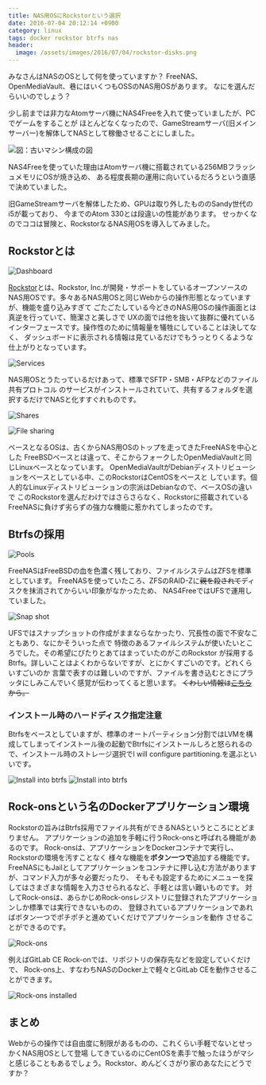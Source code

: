 ```yaml
---
title: NAS用OSにRockstorという選択
date: 2016-07-04 20:12:14 +0900
category: linux
tags: docker rockstor btrfs nas
header:
  image: /assets/images/2016/07/04/rockstor-disks.png
---
```


みなさんはNASのOSとして何を使っていますか？
FreeNAS、OpenMediaVault、巷にはいくつもOSSのNAS用OSがあります。
なにを選んだらいいのでしょう？

少し前までは非力なAtomサーバ機にNAS4Freeを入れて使っていましたが、PCでゲームをすることが
ほとんどなくなったので、GameStreamサーバ(旧メインサーバー)を解体してNASとして稼働させることにしました。

![図：古いマシン構成の図](/assets/images/2014/4/6/Servers.jpg)

NAS4Freeを使っていた理由はAtomサーバ機に搭載されている256MBフラッシュメモリにOSが焼き込め、
ある程度長期の運用に向いているだろうという直感で決めていました。

旧GameStreamサーバを解体したため、GPUは取り外したもののSandy世代のi5が載っており、
今までのAtom 330とは段違いの性能があります。
せっかくなのでココは冒険と、RockstorなるNAS用OSを導入してみました。

<!-- more -->

## Rockstorとは
![Dashboard](/assets/images/2016/07/04/rockstor-dashboard.png)

[Rockstor](http://rockstor.com/)とは、Rockstor, Inc.が開発・サポートをしているオープンソースの
NAS用OSです。多々あるNAS用OSと同じWebからの操作形態となっていますが、機能を盛り込みすぎて
ごたごたしている今どきのNAS用OSの操作画面とは真逆を行っていて、簡潔さと美しさで
UXの面では他を抜いて抜群に優れているインターフェースです。操作性のために情報量を犠牲にしていることは決してなく、
ダッシュボードに表示される情報は見ているだけでもうっとりくるような仕上がりとなっています。

![Services](/assets/images/2016/07/04/rockstor-services.png)

NAS用OSとうたっているだけあって、標準でSFTP・SMB・AFPなどのファイル共有プロトコル
のサービスがインストールされていて、共有するフォルダを選択するだけでNASと化すすぐれものです。

![Shares](/assets/images/2016/07/04/rockstor-shares.png)

![File sharing](/assets/images/2016/07/04/rockstor-file-sharing.png)

ベースとなるOSは、古くからNAS用OSのトップを走ってきたFreeNASを中心とした
FreeBSDベースとは違って、そこからフォークしたOpenMediaVaultと同じLinuxベースとなっています。
OpenMediaVaultがDebianディストリビューションをベースとしている中、このRockstorはCentOSをベースと
しています。個人的なLinuxディストリビューションの宗派はDebianなので、ベースOSの違いで
このRockstorを選んだわけではさらさらなく、Rockstorに搭載されている
FreeNASに負けず劣らずの強力な機能に惹かれてしまったのです。

## Btrfsの採用

![Pools](/assets/images/2016/07/04/rockstor-pools.png)

FreeNASはFreeBSDの血を色濃く残しており、ファイルシステムはZFSを標準としています。
FreeNASを使っていたころ、ZFSのRAID-Zに<del>親を殺されて</del>ディスクを抹消されてからいい印象がなかったため、
NAS4FreeではUFSで運用していました。

![Snap shot](/assets/images/2016/07/04/rockstor-snapshot.png)

UFSではスナップショットの作成がままならなかったり、冗長性の面で不安なこともあり、なにかそういった点で
特徴のあるファイルシステムが使いたいところでした。その希望にぴたりとあてはまっていたのがこのRockstor
が採用するBtrfs。詳しいことはよくわからないですが、とにかくすごいのです。どれくらいすごいのか
言葉で表すのは難しいのですが、ファイルを書き込むときにプラッタにしみこんでいく感覚が伝わってくると思います。
<del>くわしい情報は[こちら](https://twitter.com/naota344)から。</del>


### インストール時のハードディスク指定注意
Btrfsをベースとしていますが、標準のオートパーティション分割ではLVMを構成してしまってインストール後の起動でBtrfsにインストールしろと怒られるので、インストール時のストレージ選択でI will configure partitioning.を選ぶといいです。

![Install into btrfs](/assets/images/2016/07/04/install-manual-partitioning1.png)
![Install into btrfs](/assets/images/2016/07/04/install-manual-partitioning2.png)

## Rock-onsという名のDockerアプリケーション環境

Rockstorの旨みはBtrfs採用でファイル共有ができるNASというところにとどまりません。
アプリケーションの追加を手軽に行うRock-onsと呼ばれる機能があるのです。
Rock-onsは、アプリケーションをDockerコンテナで実行し、Rockstorの環境を汚すことなく
様々な機能を**ボタン一つで**追加する機能です。
FreeNASにもJailとしてアプリケーションをコンテナに押し込む方法がありますが、コマンド入力が多々必要だったり、
そもそも設定するためにメニューを探してはさまざまな情報を入力させられるなど、手軽とは言い難いものです。
対してRock-onsは、あらかじめRock-onsレジストリに登録されたアプリケーションしか標準では実行できないものの、
登録されているアプリケーションであればボタン一つでポチポチと進めていくだけでアプリケーションを動作
させることができるのです。

![Rock-ons](/assets/images/2016/07/04/rockstor-rockons.png)

例えばGitLab CE Rock-onでは、リポジトリの保存先などを設定していくだけで、
Rock-ons上、すなわちNASのDocker上で軽々とGitLab CEを動作させることができます。

![Rock-ons installed](/assets/images/2016/07/04/rockstor-rockons-installed.png)


## まとめ

Webからの操作では自由度に制限があるものの、これくらい手軽でないとせっかくNAS用OSとして登場
してきているのにCentOSを素手で触ったほうがマシと感じることもあるでしょう。Rockstor、めんどくさがり家のあなたにどうですか？
